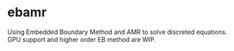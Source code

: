 # ebamr
Using Embedded Boundary Method and AMR to solve discreted equations.
GPU support and higher order EB method are WIP.
